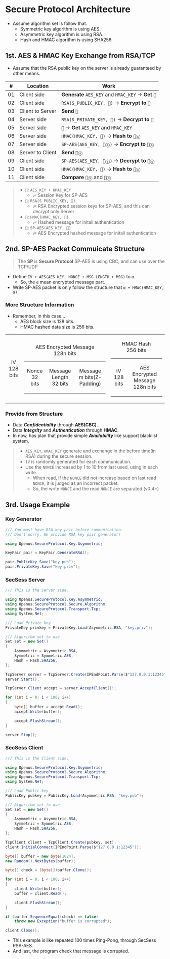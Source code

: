 ﻿# Secure Protocol Architecture

- Assume algorithm set is follow that.
  - Symmetric key algorithm is using AES.
  - Asymmetric key algorithm is using RSA.
  - Hash and HMAC algorithm is using SHA256.

## 1st. AES & HMAC Key Exchange from RSA/TCP

- Assume that the RSA public key on the server is already guaranteed by other means.

|#|Location|Work|
|-|--------|----|
|01|Client side|**Generate** `AES_KEY` and `HMAC_KEY` → **Get** `🔑`|
|02|Client side|`RSA(S_PUBLIC_KEY, 🔑)` → **Encrypt to** `🔐`|
|03|Client to Server|**Send** `🔐`|
|04|Server side|`RSA(S_PRIVATE_KEY, 🔐)` → **Decrypt to** `🔑`|
|05|Server side|`🔑` → **Get** `AES_KEY` and `HMAC_KEY`|
|06|Server side|`HMAC(HMAC_KEY, 🔑)` → **Hash to** `📜ⓢ`|
|07|Server side|`SP-AES(AES_KEY, 📜ⓢ)` → **Encrypt to** `🔏ⓢ`|
|08|Server to Client|**Send** `🔏ⓢ`|
|09|Client side|`SP-AES(AES_KEY, 🔏ⓢ)` → **Decrypt to** `📜ⓢ`|
|10|Client side|`HMAC(HMAC_KEY, 🔑)` → **Hash to** `📜ⓒ`|
|11|Client side|**Compare** `📜ⓢ` and `📜ⓒ`|

> - `🔑`: `AES_KEY + HMAC_KEY`
>   - ≓ Session Key for SP-AES
> - `🔐`: `RSA(S_PUBLIC_KEY, 🔑)`
>   - ≓ RSA Encrypted session keys for SP-AES, and this can decrypt only Server
> - `📜`: `HMAC(HMAC_KEY, 🔑)`
>   - ≓ Hashed message for initail authentication
> - `🔏`: `SP-AES(AES_KEY, 📜)`
>   - ≓ AES Encrypted hashed message for initail authentication

## 2nd. SP-AES Packet Commuicate Structure
> The **SP** is **Secure Protocol**
> SP-AES is using CBC, and can use over the TCP/UDP

- Define `IV + AES(AES_KEY, NONCE + MSG_LENGTH + MSG)` to `α`. 
  - So, the `α` mean encrypted message part.
- Write SP-AES packet is only follow the structure that `α + HMAC(HMAC_KEY, α)`

### More Structure Information

- Remember, in this case...
  - AES block size is 128 bits.
  - HMAC hashed data size is 256 bits.

<table>
    <tr>
        <td>
            <p align="center">IV<br>128 bits</p>
        </td>
        <td>
            <p align="center">AES Encrypted Message<br>128n bits</p>
            <table>
                <tr align="center">
                    <td>
                        <p align="center">Nonce<br>32 bits</p>
                    </td>
                    <td>
                        <p align="center">Message Length<br>32 bits</p>
                    </td>
                    <td>
                        <p align="center">Message<br>m bits(Z-Padding)</p>
                    </td>
                </tr>
            </table>
        </td>
        <td>
            <p align="center">HMAC Hash<br>256 bits</p>
            <table>
                <tr>
                    <td>
                        <p align="center">IV<br>128 bits</p>
                    </td>
                    <td>
                        <p align="center">AES Encrypted Message<br>128n bits</p>
                    </td>
                </tr>
            </table>
        </td>
    </tr>
</table>

### Provide from Structure

- Data ***Confidentiality*** through **AES(CBC)**.
- Data ***Integrity*** and ***Authentication*** through **HMAC**.
- In now, has plan that provide simple ***Availability*** like support blacklist system.

> - `AES_KEY`, `HMAC_KEY` generate and exchange in the before time(in RSA) during the secure session.
> - `IV` is randomly generated for each communication.
> - Use the `NONCE` increased by 1 to 10 from last used, using in each write.
>   - When read, if the `NONCE` did not increase based on last read `NONCE`, it is judged as an incorrect packet.
>   - So, the write `NONCE` and the read `NONCE` are separated (v0.4~)

## 3rd. Usage Example

### Key Generator

```cs
/// You must have RSA key pair before communication.
/// Don't worry. We provide RSA key pair generator!

using Openus.SecureProtocol.Key.Asymmetric;

KeyPair pair = KeyPair.GenerateRSA();

pair.PublicKey.Save("key.pub");
pair.PrivateKey.Save("key.priv");

```

### SecSess Server

```cs
/// This is the Server side.

using Openus.SecureProtocol.Key.Asymmetric;
using Openus.SecureProtocol.Secure.Algorithm;
using Openus.SecureProtocol.Transport.Tcp;
using System.Net;

/// Load Private key
PrivateKey privkey = PrivateKey.Load(Asymmetric.RSA, "key.priv");

/// Algorithm set to use
Set set = new Set()
{
    Asymmetric = Asymmetric.RSA,
    Symmetric = Symmetric.AES,
    Hash = Hash.SHA256,
};

TcpServer server = TcpServer.Create(IPEndPoint.Parse($"127.0.0.1:12345"), privkey, set);
server.Start();

TcpServer.Client accept = server.AcceptClient()!;

for (int i = 0; i < 100; i++)
{
    byte[] buffer = accept.Read();
    accept.Write(buffer);

    accept.FlushStream();
}

server.Stop();
```

### SecSess Client

```cs
/// This is the Client side.

using Openus.SecureProtocol.Key.Asymmetric;
using Openus.SecureProtocol.Secure.Algorithm;
using Openus.SecureProtocol.Transport.Tcp;
using System.Net;

/// Load Public key
PublicKey pubkey = PublicKey.Load(Asymmetric.RSA, "key.pub");

/// Algorithm set to use
Set set = new Set()
{
    Asymmetric = Asymmetric.RSA,
    Symmetric = Symmetric.AES,
    Hash = Hash.SHA256,
};

TcpClient client = TcpClient.Create(pubkey, set);
client.InitialConnect(IPEndPoint.Parse($"127.0.0.1:12345"));

byte[] buffer = new byte[1024];
new Random().NextBytes(buffer);

byte[] check = (byte[])buffer.Clone();

for (int i = 0; i < 100; i++)
{
    client.Write(buffer);
    buffer = client.Read();

    client.FlushStream();
}

if (buffer.SequenceEqual(check) == false)
    throw new Exception("buffer is corrupted");

client.Close();
```

- This example is like repeated 100 times Ping-Pong, through SecSess RSA-AES.
- And last, the program check that message is corrupted.

